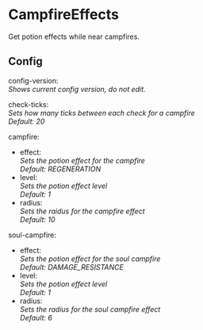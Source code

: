 # CampfireEffects

Get potion effects while near campfires.

## Config
config-version: \
  *Shows current config version, do not edit.*

check-ticks: \
*Sets how many ticks between each check for a campfire*\
*Default: 20*

campfire:
 - effect: \
  *Sets the potion effect for the campfire*\
  *Default: REGENERATION*
 - level: \
  *Sets the potion effect level*\
  *Default: 1*
 - radius: \
  *Sets the raidus for the campfire effect*\
  *Default: 10*

soul-campfire:
 - effect: \
  *Sets the potion effect for the soul campfire*\
  *Default: DAMAGE_RESISTANCE*
 - level: \
  *Sets the potion effect level*\
  *Default: 1*
 - radius: \
  *Sets the radius for the soul campfire effect*\
  *Default: 6*
